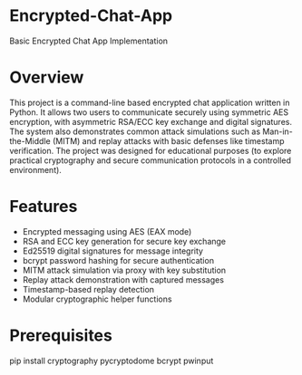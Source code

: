 # Encrypted-Chat-App  
Basic Encrypted Chat App Implementation

# Overview

This project is a command-line based encrypted chat application written in Python. It allows two users to communicate securely using symmetric AES encryption, with asymmetric RSA/ECC key exchange and digital signatures. The system also demonstrates common attack simulations such as Man-in-the-Middle (MITM) and replay attacks with basic defenses like timestamp verification. The project was designed for educational purposes (to explore practical cryptography and secure communication protocols in a controlled environment).

# Features

- Encrypted messaging using AES (EAX mode)
- RSA and ECC key generation for secure key exchange
- Ed25519 digital signatures for message integrity
- bcrypt password hashing for secure authentication
- MITM attack simulation via proxy with key substitution
- Replay attack demonstration with captured messages
- Timestamp-based replay detection
- Modular cryptographic helper functions

# Prerequisites
pip install cryptography pycryptodome bcrypt pwinput
